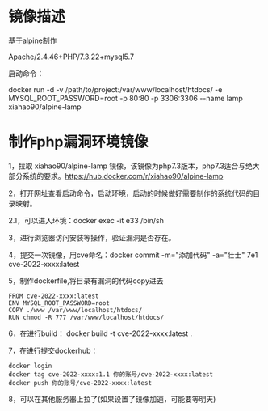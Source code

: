 # 镜像描述

基于alpine制作

Apache/2.4.46+PHP/7.3.22+mysql5.7

启动命令：

docker run -d -v /path/to/project:/var/www/localhost/htdocs/ -e MYSQL_ROOT_PASSWORD=root -p 80:80 -p 3306:3306 --name lamp xiahao90/alpine-lamp

# 制作php漏洞环境镜像


1，拉取 xiahao90/alpine-lamp 镜像，该镜像为php7.3版本，php7.3适合与绝大部分系统的要求。https://hub.docker.com/r/xiahao90/alpine-lamp

2，打开网址查看启动命令，启动环境，启动的时候做好需要制作的系统代码的目录映射。

2.1，可以进入环境：docker exec -it e33 /bin/sh

3，进行浏览器访问安装等操作，验证漏洞是否存在。

4，提交一次镜像，用cve命名：docker commit -m="添加代码" -a="壮士" 7e1 cve-2022-xxxx:latest

5，制作dockerfile,将目录有漏洞的代码copy进去
```
FROM cve-2022-xxxx:latest
ENV MYSQL_ROOT_PASSWORD=root
COPY ./www /var/www/localhost/htdocs/
RUN chmod -R 777 /var/www/localhost/htdocs/
```
6，在进行build： docker build -t cve-2022-xxxx:latest .

7，在进行提交dockerhub：
```
docker login
docker tag cve-2022-xxxx:1.1 你的账号/cve-2022-xxxx:latest
docker push 你的账号/cve-2022-xxxx:latest
```
8，可以在其他服务器上拉了(如果设置了镜像加速，可能要等明天)
